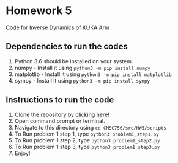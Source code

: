 # Homework 5
Code for Inverse Dynamics of KUKA Arm

## Dependencies to run the codes
1. Python 3.6 should be installed on your system.
2. numpy - Install it using `python3 -m pip install numpy`
3. matplotlib - Install it using `python3 -m pip install matplotlib`
4. sympy - Install it using `python3 -m pip install sympy`

## Instructions to run the code
  
1. Clone the repository by clicking [here!](https://github.com/DrKraig/ENPM662/tree/devel)
2. Open command prompt or terminal.
3. Navigate to this directory using `cd CMSC756/src/HW5/scripts`
4. To Run problem 1 step 1, type `python3 problem1_step1.py`
5. To Run problem 1 step 2, type `python3 problem1_step2.py`
6. To Run problem 1 step 3, type `python3 problem1_step3.py`
7. Enjoy!
    